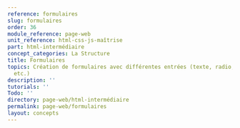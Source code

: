 ```yaml
---
reference: formulaires
slug: formulaires
order: 36
module_reference: page-web
unit_reference: html-css-js-maîtrise
part: html-intermédiaire
concept_categories: La Structure
title: Formulaires
topics: Création de formulaires avec différentes entrées (texte, radio, checkbox,
  etc.)
description: ''
tutorials: ''
Todo: ''
directory: page-web/html-intermédiaire
permalink: page-web/formulaires
layout: concepts
---
```

